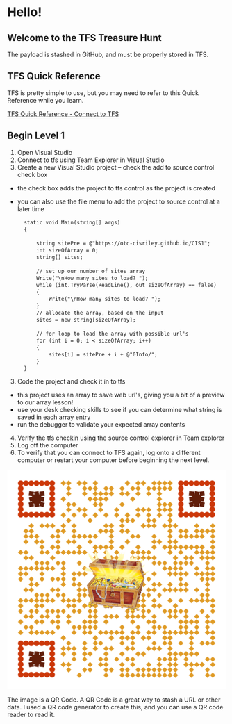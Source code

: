 # Hello!

## Welcome to the TFS Treasure Hunt
The payload is stashed in GitHub, and must be properly stored in TFS.

## TFS Quick Reference
TFS is pretty simple to use, but you may need to refer to this Quick Reference while you learn.

[TFS Quick Reference - Connect to TFS](ConnecttoTFS.pdf)

## Begin Level 1
1.	Open Visual Studio
2.	Connect to tfs using Team Explorer in Visual Studio
3.	Create a new Visual Studio project – check the add to source control check box
- the check box adds the project to tfs control as the project is created
- you can also use the file menu to add the project to source control at a later time

        static void Main(string[] args)
        {
        
            string sitePre = @"https://otc-cisriley.github.io/CIS1";
            int sizeOfArray = 0;
            string[] sites;

            // set up our number of sites array
            Write("\nHow many sites to load? ");
            while (int.TryParse(ReadLine(), out sizeOfArray) == false)
            {
                Write("\nHow many sites to load? ");
            }
            // allocate the array, based on the input
            sites = new string[sizeOfArray];

            // for loop to load the array with possible url's
            for (int i = 0; i < sizeOfArray; i++)
            {
                sites[i] = sitePre + i + @"0Info/";
            }
        }



3.	Code the project and check it in to tfs
- this project uses an array to save web url's, giving you a bit of a preview to our array lesson!
- use your desk checking skills to see if you can determine what string is saved in each array entry
- run the debugger to validate your expected array contents
4.	Verify the tfs checkin using the source control explorer in Team explorer
5.	Log off the computer
6.	To verify that you can connect to TFS again, log onto a different computer or restart your computer before beginning the next level.

![TFS Treasure](qrcd-treasure.png)


The image is a QR Code. A QR Code is a great way to stash a URL or other data. I used a QR code generator to create this, and you can use a QR code reader to read it. 
